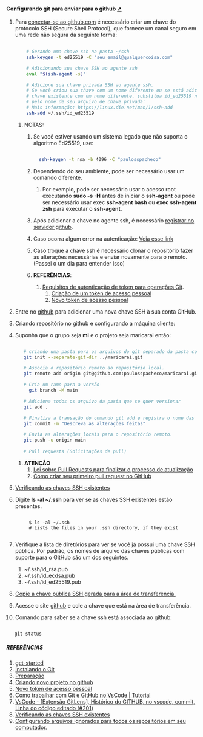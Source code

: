 <!-- markdownlint-disable-next-line -->
#### Configurando git para enviar para o github <a href="configurando_git_para_enviar_para_o_github.html" target="_blank" title="Pressione aqui para expandir este documento em nova aba." >  ➚ </a>

1. Para [conectar-se ao github.com](https://docs.github.com/en/authentication/connecting-to-github-with-ssh/generating-a-new-ssh-key-and-adding-it-to-the-ssh-agent) é necessário criar um chave do protocolo SSH (Secure Shell Protocol), que fornece um canal seguro em uma rede não segura da seguinte forma:

    ```sh
        
        # Gerando uma chave ssh na pasta ~/ssh
        ssh-keygen -t ed25519 -C "seu_email@qualquercoisa.com"           

        # Adicionando sua chave SSH ao agente ssh
        eval "$(ssh-agent -s)"

        # Adicione sua chave privada SSH ao agente ssh. 
        # Se você criou sua chave com um nome diferente ou se está adicionando uma 
        # chave existente com um nome diferente, substitua id_ed25519 no comando 
        # pelo nome de seu arquivo de chave privada:
        # Mais informação: https://linux.die.net/man/1/ssh-add
        ssh-add ~/.ssh/id_ed25519

    ```

   1. NOTAS:
      1. Se você estiver usando um sistema legado que não suporta o algoritmo Ed25519, use:

         ```sh

           ssh-keygen -t rsa -b 4096 -C "paulosspacheco"

         ```

      2. Dependendo do seu ambiente, pode ser necessário usar um comando diferente.
         1. Por exemplo, pode ser necessário usar o acesso root executando **sudo -s -H** antes de iniciar o **ssh-agent** ou pode ser necessário usar exec **ssh-agent bash** ou **exec ssh-agent zsh** para executar o **ssh-agent**.
      3. Após adicionar a chave no agente ssh, é necessário [registrar no servidor github](https://github.com/settings/keys).
      4. Caso ocorra algum error na autenticação: [Veja esse link](https://docs.github.com/pt/authentication/troubleshooting-ssh)
      5. Caso troque a chave ssh é necessário clonar o repositório fazer as alterações necessárias e enviar novamente para o remoto. (Passei o um dia para entender isso)

      6. **REFERÊNCIAS**:
         1. [Requisitos de autenticação de token para operações Git](https://github.blog/2020-12-15-token-authentication-requirements-for-git-operations/).
            1. [Criação de um token de acesso pessoal](https://docs.github.com/en/authentication/keeping-your-account-and-data-secure/creating-a-personal-access-token)
            2. [Novo token de acesso pessoal](https://github.com/settings/tokens/new)

2. Entre no [github](https://docs.github.com/en/authentication/connecting-to-github-with-ssh/adding-a-new-ssh-key-to-your-github-account) para adicionar uma nova chave SSH à sua conta GitHub.

3. Criando repositório no github e configurando a máquina cliente:
4. Suponha que o grupo seja **mi** e o projeto seja maricarai então:

   ```sh
   
      # criando uma pasta para os arquivos do git separado da pasta corrente que se deseja versionar
      git init --separate-git-dir ../maricarai.git 

      # Associa o repositório remoto ao repositório local.          
      git remote add origin git@github.com:paulosspacheco/maricarai.git

      # Cria um ramo para a versão     
        git branch -M main                           

      # Adiciona todos os arquivo da pasta que se quer versionar
      git add .        

      # Finaliza a transação do comando git add e registra o nome das alterações feitas       
      git commit -m "Descreva as alterações feitas"

      # Envia as alterações locais para o repositório remoto.
      git push -u origin main                  
      
      # Pull requests (Solicitações de pull) 

   ```

   1. **ATENÇÃO**
      1. [Lei sobre Pull Requests para finalizar o processo de atualização](https://docs.github.com/en/pull-requests/collaborating-with-pull-requests/proposing-changes-to-your-work-with-pull-requests/about-pull-requests)
      2. [Como criar seu primeiro pull request no GitHub](https://m.youtube.com/watch?v=Du04jBWrv4A)

5. [Verificando as chaves SSH existentes](https://docs.github.com/en/authentication/connecting-to-github-with-ssh/checking-for-existing-ssh-keys)
6. Digite **ls -al ~/.ssh** para ver se as chaves SSH existentes estão presentes.

   ```shellScript
        
        $ ls -al ~/.ssh
        # Lists the files in your .ssh directory, if they exist
       
   ```

7. Verifique a lista de diretórios para ver se você já possui uma chave SSH pública. Por padrão, os nomes de arquivo das chaves públicas com suporte para o GitHub são um dos seguintes.
   1. ~/.ssh/id_rsa.pub
   2. ~/.ssh/id_ecdsa.pub
   3. ~/.ssh/id_ed25519.pub

8. [Copie a chave pública SSH gerada para a área de transferência.](https://docs.github.com/en/authentication/connecting-to-github-with-ssh/adding-a-new-ssh-key-to-your-github-account)

9. Acesse o site [github](https://github.com/settings/keys) e cole a chave que está na área de transferência.

10. Comando para saber se a chave ssh está associada ao github:

   ```powershell

      git status

   ```

##### REFERÊNCIAS

1. [get-started](https://docs.github.com/en/get-started)
2. [Instalando o Git](https://git-scm.com/book/pt-br/v2/Come%C3%A7ando-Instalando-o-Git)
3. [Preparação](https://githowto.com/pt-BR/setup)
4. [Criando novo projeto no github](https://github.com/new)
5. [Novo token de acesso pessoal](https://github.com/settings/tokens/new)
6. [Como trabalhar com Git e GitHub no VsCode | Tutorial](https://www.youtube.com/watch?v=HIqyLRKv-YE)
7. [VsCode - [Extensão GitLens], Histórico do GITHUB, no vscode, commit, Linha do código editado (#201)](https://www.youtube.com/watch?v=MbgR1rIDuy4)
8. [Verificando as chaves SSH existentes](https://docs.github.com/en/authentication/connecting-to-github-with-ssh/checking-for-existing-ssh-keys)
9. [Configurando arquivos ignorados para todos os repositórios em seu computador](https://docs.github.com/en/get-started/getting-started-with-git/ignoring-files).

